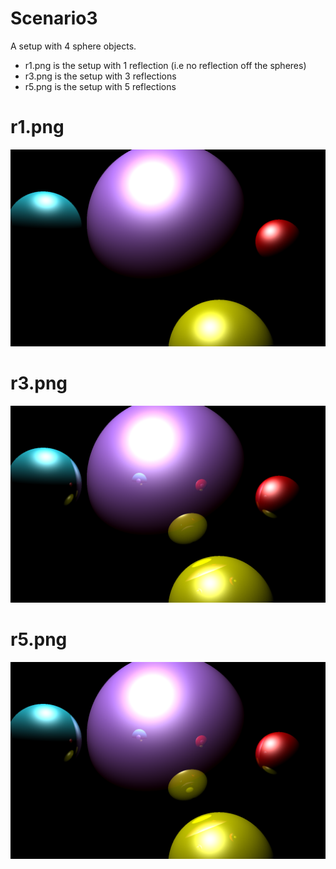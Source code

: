 # Scenario3
A setup with 4 sphere objects.

- r1.png is the setup with 1 reflection (i.e no reflection off the spheres)
- r3.png is the setup with 3 reflections
- r5.png is the setup with 5 reflections

# r1.png
<img src="r1.png?raw=true" alt="drawing"/>

# r3.png
<img src="r3.png?raw=true" alt="drawing"/>

# r5.png
<img src="r5.png?raw=true" alt="drawing"/>
